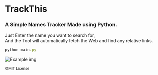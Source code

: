 # TrackThis

### A Simple Names Tracker Made using Python.

Just Enter the name you want to search for,    
And the Tool will automatically fetch the Web and find any relative links.

```ruby
python main.py
```

<div>
  <img src="https://im4.ezgif.com/tmp/ezgif-4-3e90b76c72.gif" alt='Example img'>
</div>




<small>©MIT License</small>